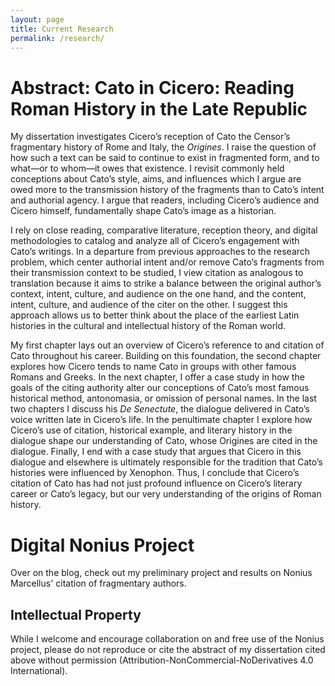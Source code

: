 ```yaml
---
layout: page
title: Current Research
permalink: /research/
---
```


# Abstract: Cato in Cicero: Reading Roman History in the Late Republic

My dissertation investigates Cicero’s reception of Cato the Censor’s fragmentary history of Rome and Italy, the *Origines*. I raise the question of how such a text can be said to continue to exist in fragmented form, and to what—or to whom—it owes that existence. I revisit commonly held conceptions about Cato’s style, aims, and influences which I argue are owed more to the transmission history of the fragments than to Cato’s intent and authorial agency. I argue that readers, including Cicero’s audience and Cicero himself, fundamentally shape Cato’s image as a historian.

I rely on close reading, comparative literature, reception theory, and digital methodologies to catalog and analyze all of Cicero’s engagement with Cato’s writings. In a departure from previous approaches to the research problem, which center authorial intent and/or remove Cato’s fragments from their transmission context to be studied, I view citation as analogous to translation because it aims to strike a balance between the original author’s context, intent, culture, and audience on the one hand, and the content, intent, culture, and audience of the citer on the other. I suggest this approach allows us to better think about the place of the earliest Latin histories in the cultural and intellectual history of the Roman world.

My first chapter lays out an overview of Cicero’s reference to and citation of Cato throughout his career. Building on this foundation, the second chapter explores how Cicero tends to name Cato in groups with other famous Romans and Greeks. In the next chapter, I offer a case study in how the goals of the citing authority alter our conceptions of Cato’s most famous historical method, antonomasia, or omission of personal names. In the last two chapters I discuss his *De Senectute*, the dialogue delivered in Cato’s voice written late in Cicero’s life. In the penultimate chapter I explore how Cicero’s use of citation, historical example, and literary history in the dialogue shape our understanding of Cato, whose Origines are cited in the dialogue. Finally, I end with a case study that argues that Cicero in this dialogue and elsewhere is ultimately responsible for the tradition that Cato’s histories were influenced by Xenophon. Thus, I conclude that Cicero’s citation of Cato has had not just profound influence on Cicero’s literary career or Cato’s legacy, but our very understanding of the origins of Roman history.


# Digital Nonius Project

Over on the blog, check out my preliminary project and results on Nonius Marcellus' citation of fragmentary authors.

## Intellectual Property

While I welcome and encourage collaboration on and free use of the Nonius project, please do not reproduce or cite the abstract of my dissertation cited above without permission (Attribution-NonCommercial-NoDerivatives 4.0 International).

